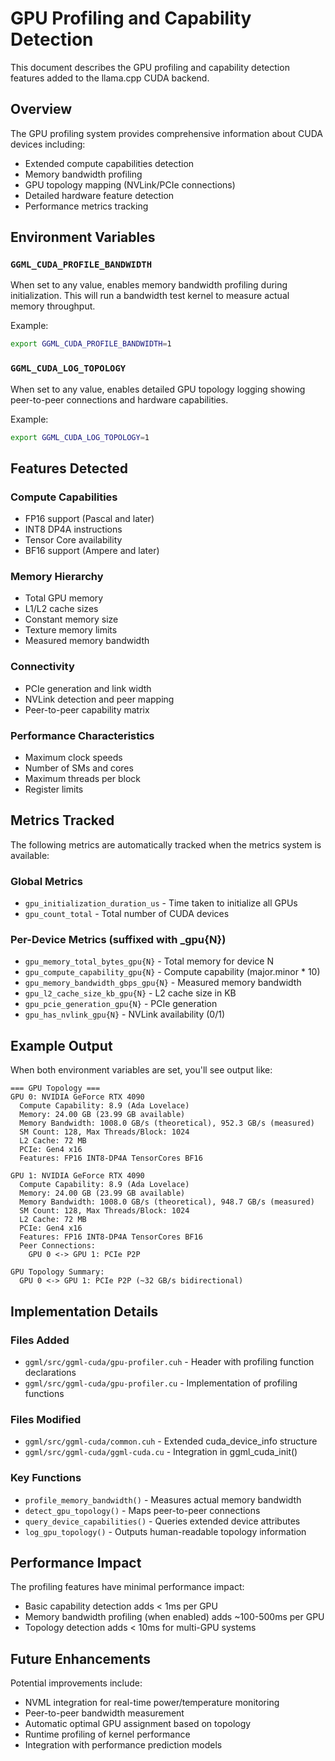 # GPU Profiling and Capability Detection

This document describes the GPU profiling and capability detection features added to the llama.cpp CUDA backend.

## Overview

The GPU profiling system provides comprehensive information about CUDA devices including:
- Extended compute capabilities detection
- Memory bandwidth profiling
- GPU topology mapping (NVLink/PCIe connections)
- Detailed hardware feature detection
- Performance metrics tracking

## Environment Variables

### `GGML_CUDA_PROFILE_BANDWIDTH`
When set to any value, enables memory bandwidth profiling during initialization. This will run a bandwidth test kernel to measure actual memory throughput.

Example:
```bash
export GGML_CUDA_PROFILE_BANDWIDTH=1
```

### `GGML_CUDA_LOG_TOPOLOGY`
When set to any value, enables detailed GPU topology logging showing peer-to-peer connections and hardware capabilities.

Example:
```bash
export GGML_CUDA_LOG_TOPOLOGY=1
```

## Features Detected

### Compute Capabilities
- FP16 support (Pascal and later)
- INT8 DP4A instructions
- Tensor Core availability
- BF16 support (Ampere and later)

### Memory Hierarchy
- Total GPU memory
- L1/L2 cache sizes
- Constant memory size
- Texture memory limits
- Measured memory bandwidth

### Connectivity
- PCIe generation and link width
- NVLink detection and peer mapping
- Peer-to-peer capability matrix

### Performance Characteristics
- Maximum clock speeds
- Number of SMs and cores
- Maximum threads per block
- Register limits

## Metrics Tracked

The following metrics are automatically tracked when the metrics system is available:

### Global Metrics
- `gpu_initialization_duration_us` - Time taken to initialize all GPUs
- `gpu_count_total` - Total number of CUDA devices

### Per-Device Metrics (suffixed with _gpu{N})
- `gpu_memory_total_bytes_gpu{N}` - Total memory for device N
- `gpu_compute_capability_gpu{N}` - Compute capability (major.minor * 10)
- `gpu_memory_bandwidth_gbps_gpu{N}` - Measured memory bandwidth
- `gpu_l2_cache_size_kb_gpu{N}` - L2 cache size in KB
- `gpu_pcie_generation_gpu{N}` - PCIe generation
- `gpu_has_nvlink_gpu{N}` - NVLink availability (0/1)

## Example Output

When both environment variables are set, you'll see output like:

```
=== GPU Topology ===
GPU 0: NVIDIA GeForce RTX 4090
  Compute Capability: 8.9 (Ada Lovelace)
  Memory: 24.00 GB (23.99 GB available)
  Memory Bandwidth: 1008.0 GB/s (theoretical), 952.3 GB/s (measured)
  SM Count: 128, Max Threads/Block: 1024
  L2 Cache: 72 MB
  PCIe: Gen4 x16
  Features: FP16 INT8-DP4A TensorCores BF16
  
GPU 1: NVIDIA GeForce RTX 4090
  Compute Capability: 8.9 (Ada Lovelace)
  Memory: 24.00 GB (23.99 GB available)
  Memory Bandwidth: 1008.0 GB/s (theoretical), 948.7 GB/s (measured)
  SM Count: 128, Max Threads/Block: 1024
  L2 Cache: 72 MB
  PCIe: Gen4 x16
  Features: FP16 INT8-DP4A TensorCores BF16
  Peer Connections:
    GPU 0 <-> GPU 1: PCIe P2P

GPU Topology Summary:
  GPU 0 <-> GPU 1: PCIe P2P (~32 GB/s bidirectional)
```

## Implementation Details

### Files Added
- `ggml/src/ggml-cuda/gpu-profiler.cuh` - Header with profiling function declarations
- `ggml/src/ggml-cuda/gpu-profiler.cu` - Implementation of profiling functions

### Files Modified
- `ggml/src/ggml-cuda/common.cuh` - Extended cuda_device_info structure
- `ggml/src/ggml-cuda/ggml-cuda.cu` - Integration in ggml_cuda_init()

### Key Functions
- `profile_memory_bandwidth()` - Measures actual memory bandwidth
- `detect_gpu_topology()` - Maps peer-to-peer connections
- `query_device_capabilities()` - Queries extended device attributes
- `log_gpu_topology()` - Outputs human-readable topology information

## Performance Impact

The profiling features have minimal performance impact:
- Basic capability detection adds < 1ms per GPU
- Memory bandwidth profiling (when enabled) adds ~100-500ms per GPU
- Topology detection adds < 10ms for multi-GPU systems

## Future Enhancements

Potential improvements include:
- NVML integration for real-time power/temperature monitoring
- Peer-to-peer bandwidth measurement
- Automatic optimal GPU assignment based on topology
- Runtime profiling of kernel performance
- Integration with performance prediction models